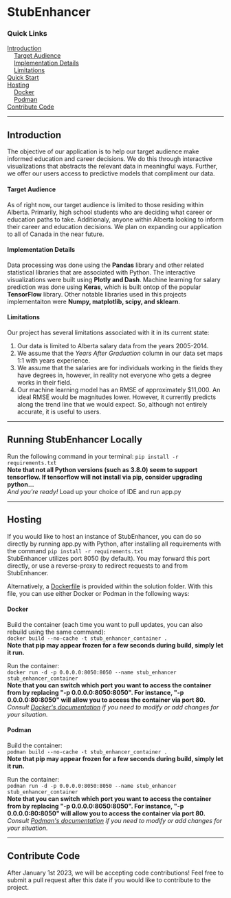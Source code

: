 # StubEnhancer
### Quick Links
[Introduction](#Introduction)  
&nbsp;&nbsp;&nbsp;&nbsp;[Target Audience](#Target-Audience)  
&nbsp;&nbsp;&nbsp;&nbsp;[Implementation Details](#Implementation-Details)  
&nbsp;&nbsp;&nbsp;&nbsp;[Limitations](#Limitations)  
[Quick Start](#Running-StubEnhancer-Locally)  
[Hosting](#Hosting)  
&nbsp;&nbsp;&nbsp;&nbsp;[Docker](#Docker)  
&nbsp;&nbsp;&nbsp;&nbsp;[Podman](#Podman)  
[Contribute Code](#Contribute-Code)

------
## Introduction

The objective of our application is to help our target audience make informed education and career decisions. We do this through interactive visualizations that abstracts the relevant data in meaningful ways. Further, we offer our users access to predictive models that compliment our data.

#### Target Audience
As of right now, our target audience is limited to those residing within Alberta. Primarily, high school students who are deciding what career or education paths to take. Additionaly, anyone within Alberta looking to inform their career and education decisions. We plan on expanding our application to all of Canada in the near future.

#### Implementation Details
Data processing was done using the **Pandas** library and other related statistical libraries that are associated with Python. The interactive visualizations were
built using **Plotly and Dash**. Machine learning for salary prediction was done using **Keras**, which is built ontop of the popular **TensorFlow** library. Other notable libraries used in this projects implementaiton were **Numpy, matplotlib, scipy, and sklearn**.

#### Limitations
Our project has several limitations associated with it in its current state:
1. Our data is limited to Alberta salary data from the years 2005-2014.
2. We assume that the *Years After Graduation* column in our data set maps 1:1 with years experience.
3. We assume that the salaries are for individuals working in the fields they have degrees in, however, in reality not everyone who gets a degree works in their field.
4. Our machine learning model has an RMSE of approximately $11,000. An ideal RMSE would be magnitudes lower. However, it currently predicts along the trend line that we would expect. So, although not entirely accurate, it is useful to users.

------
## Running StubEnhancer Locally

Run the following command in your terminal: ```pip install -r requirements.txt```  
**Note that not all Python versions (such as 3.8.0) seem to support tensorflow. If tensorflow will not install via pip, consider upgrading python...**  
*And you're ready!* Load up your choice of IDE and run app.py

------
## Hosting

If you would like to host an instance of StubEnhancer, you can do so directly by running app.py with Python, after installing all requirements with the command ```pip install -r requirements.txt```  
StubEnhancer utilizes port 8050 (by default). You may forward this port directly, or use a reverse-proxy to redirect requests to and from StubEnhancer.  

Alternatively, a [Dockerfile](/Dockerfile) is provided within the solution folder. With this file, you can use either Docker or Podman in the following ways:

#### Docker
Build the container (each time you want to pull updates, you can also rebuild using the same command):  
```docker build --no-cache -t stub_enhancer_container .```  
**Note that pip may appear frozen for a few seconds during build, simply let it run.**  

Run the container:  
```docker run -d -p 0.0.0.0:8050:8050 --name stub_enhancer stub_enhancer_container```  
**Note that you can switch which port you want to access the container from by replacing "-p 0.0.0.0:8050:8050". For instance, "-p 0.0.0.0:80:8050" will allow you to access the container via port 80.**  
*Consult [Docker's documentation](https://docs.docker.com/engine/reference/run/) if you need to modify or add changes for your situation.*

#### Podman
Build the container:  
```podman build --no-cache -t stub_enhancer_container .```  
**Note that pip may appear frozen for a few seconds during build, simply let it run.**  

Run the container:  
```podman run -d -p 0.0.0.0:8050:8050 --name stub_enhancer stub_enhancer_container```  
**Note that you can switch which port you want to access the container from by replacing "-p 0.0.0.0:8050:8050". For instance, "-p 0.0.0.0:80:8050" will allow you to access the container via port 80.**  
*Consult [Podman's documentation](https://docs.podman.io/en/latest/markdown/podman-run.1.html) if you need to modify or add changes for your situation.*

------
## Contribute Code
After January 1st 2023, we will be accepting code contributions! Feel free to submit a pull request after this date if you would like to contribute to the project.
